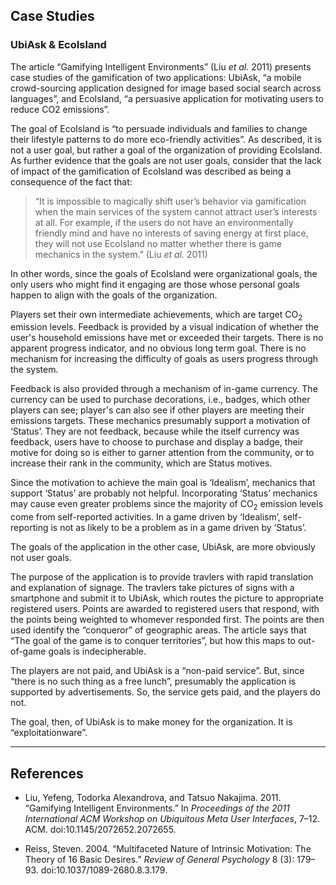 ## Case Studies

### UbiAsk & EcoIsland

The article “Gamifying Intelligent Environments” (Liu *et al.* 2011) presents case studies of the gamification of two applications: UbiAsk, “a mobile crowd-sourcing application designed for image based social search across languages”, and EcoIsland, “a persuasive application for motivating users to reduce CO2 emissions”.

The goal of EcoIsland is “to persuade individuals and families to change their lifestyle patterns to do more eco-friendly activities”.  As described, it is not a user goal, but rather a goal of the organization of providing EcoIsland.  As further evidence that the goals are not user goals, consider that the lack of impact of the gamification of EcoIsland was described as being a consequence of the fact that:

> “It is impossible to magically shift user’s behavior via gamification when the main services of the system cannot attract user’s interests at all. For example, if the users do not have an environmentally friendly mind and have no interests of saving energy at first place, they will not use EcoIsland no matter whether there is game mechanics in the system.” (Liu *et al.* 2011)

In other words, since the goals of EcoIsland were organizational goals, the only users who might find it engaging are those whose personal goals happen to align with the goals of the organization.

Players set their own intermediate achievements, which are target CO<sub>2</sub> emission levels.  Feedback is provided by a visual indication of whether the user's household emissions have met or exceeded their targets.  There is no apparent progress indicator, and no obvious long term goal.  There is no mechanism for increasing the difficulty of goals as users progress through the system.

Feedback is also provided through a mechanism of in-game currency.  The currency can be used to purchase decorations, i.e., badges, which other players can see; player's can also see if other players are meeting their emissions targets.  These mechanics presumably support a motivation of ‘Status’.  They are not feedback, because while the itself currency was feedback, users have to choose to purchase and display a badge, their motive for doing so is either to garner attention from the community, or to increase their rank in the community, which are Status motives.

Since the motivation to achieve the main goal is ‘Idealism’, mechanics that support ‘Status’ are probably not helpful.  Incorporating ‘Status’ mechanics may cause even greater problems since the majority of CO<sub>2</sub> emission levels come from self-reported activities.  In a game driven by ‘Idealism’, self-reporting is not as likely to be a problem as in a game driven by ‘Status’.

The goals of the application in the other case, UbiAsk, are more obviously not user goals.

The purpose of the application is to provide travlers with rapid translation and explanation of signage.  The travlers take pictures of signs with a smartphone and submit it to UbiAsk, which routes the picture to appropriate registered users.  Points are awarded to registered users that respond, with the points being weighted to whomever responded first.  The points are then used identify the “conqueror” of geographic areas.  The article says that “The goal of the game is to conquer territories”, but how this maps to out-of-game goals is indecipherable.  

The players are not paid, and UbiAsk is a “non-paid service”.  But, since “there is no such thing as a free lunch”, presumably the application is supported by advertisements.  So, the service gets paid, and the players do not.

The goal, then, of UbiAsk is to make money for the organization.  It is “exploitationware”.

----

## References

* Liu, Yefeng, Todorka Alexandrova, and Tatsuo Nakajima. 2011. “Gamifying Intelligent Environments.” In *Proceedings of the 2011 International ACM Workshop on Ubiquitous Meta User Interfaces*, 7–12. ACM. doi:10.1145/2072652.2072655.


* Reiss, Steven. 2004. “Multifaceted Nature of Intrinsic Motivation: The Theory of 16 Basic Desires.” *Review of General Psychology* 8 (3): 179–93. doi:10.1037/1089-2680.8.3.179.


